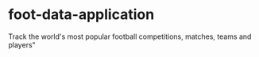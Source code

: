 # foot-data-application
Track the world's most popular football competitions, matches, teams and players"
